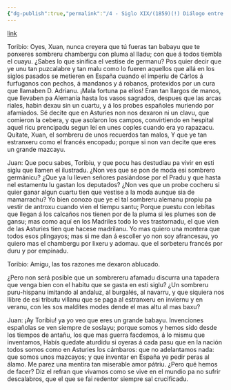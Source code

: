 ```yaml
---
{"dg-publish":true,"permalink":"/4 - Siglo XIX/(1859)(!) Diálogo entre dos cocheros/","tags":["#Siglo_19","a1859","central","escrito","Madrid","teatro"]}
---
```


[link](https://cosescelebres.blogspot.com/2024/01/anu-1859-dialogu-ente-dos-cocheros-de-j.html)

Toribio: Oyes, Xuan, nunca creyera
que tú fueras tan babayu
que te ponxeres sombreru
chambergu con pluma al lladu;
con que á todos tiembla el cuayu.
¿Sabes lo que sinifica
el vestise de germanu?
Pos quier decir que ye unu
tan puzcalabre y tan malu
como lo fueren aquellos
que allá en los siglos pasados
se metieren en España
cuando el imperiu de Cárlos
á furfuganos con pechos,
á mandanos y á robanos,
protexidos por un cura
que llamaben D. Adrianu.
¡Mala fortuna pa ellos!
Eran tan llargos de manos,
que llevaben pa Alemania
hasta los vasos sagrados,
despues que las arcas riales,
habin dexau sin un cuartu,
y á los probes españoles
muriendo por afamiados.
Sé decite que en Asturies
non nos dexaron ni un clavu,
que comieron la cebera,
y que asolaron los campos,
convirtiendo en hespital
aquel ricu prencipadu
segun leí en unes coples
cuando era yo rapazacu.
Quítate, Xuan, el sombreru
de unos recuerdos tan malos,
Y que ye tan estranxeru
como el francés encopadu;
porque si non van decite
que eres un grande mazcayu.

Juan: Que pocu sabes, Toribiu,
y que pocu has destudiau
pa vivir en esti siglu
que llamen el ilustradu.
¿Non ves que se pon de moda
esi sombrero germánicu?
¿Que ya lu lleven señores
pasiándose por el Pradu
y que hasta nel estamentu
lu gastan los deputados?
¿Non ves que un probe cocheru
si quier ganar algun cuartu
tien que vestise a la moda
aunque sia de mamarrachu?
Yo bien conozo que ye
el tal sombreru alemanu
propiu pa vestir de antroxu
cuando vien el tiempu santu;
Porque puestu con lebitas
que llegan á los calcaños
nos tienen por de la pluma
si les plumes son de gansu;
mas como aquí en los Madriles
todo lo ves trastornadu,
el que vien de las Asturies
tien que hacese madrilanu.
Yo mas quiero una montera
que todos esos plingayos;
mas si me dan á escoller
yo non soy afrancesau,
yo quiero mas el chambergu
por lixeru y adomau.
que el sorbeteru francés
por duru y por empinadu.

Toribio: Amigu, las tos razones 
me dexaron ablucado.

¿Pero non será posible
que un sombrereru afamadu
discurra una tapadera
que venga bien con el habitu
que se gasta en esti siglu?
¿Un sombreru puru-hispanu
imitando al andaluz,
al burgalés, al navarru,
y que siquiera nos llibre
de esi tributu villanu
que se paga al estranxeru
en inviernu y en veranu,
con les sos maldites modes
dende el mas altu al mas baxu?

Juan: ¡Ay Toribiu! ya yo veo
que eres un grande babayu.
Invenciones españolas
se ven siempre de soslayu;
porque somos y hemos sido
desde los tiempos de antañu,
los que mas guerra facdemos,
á lo mismu que inventamos,
Habís quedate aturdidu
si oyeras á cada pasu
que en la nación todos somos
como en Asturies los cámbaros:
que no adelantamos nada:
que somos unos mazcayos;
y que inventar en España
ye pedir peras al álamo.
Me parez una mentira
tan miserable amor pátriu.
¿Pero qué hemos de facer?
Diz el refran que vivamos
como se vive en el mundio
pa no sufrir descalabros,
que el que se fai redentor
siempre sal crucificadu.